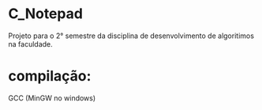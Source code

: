 # C_Notepad
Projeto para o 2° semestre da disciplina de desenvolvimento de algoritimos na faculdade.
# compilação:
GCC (MinGW no windows)
